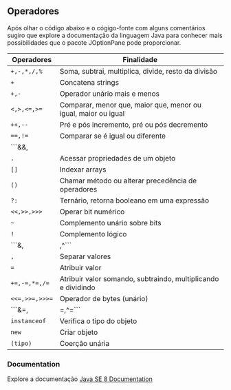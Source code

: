 ## Operadores

Após olhar o código abaixo e o cógigo-fonte com alguns comentários sugiro que explore a documentação da linguagem Java para conhecer mais possibilidades que o pacote JOptionPane pode proporcionar.

Operadores|Finalidade|
----------|----------|
|```+,-,*,/,%```|Soma, subtrai, multiplica, divide, resto da divisão|
|```+```|Concatena strings|
|```+,-```|Operador unário mais e menos|
|```<,>,<=,>=```|Comparar, menor que, maior que, menor ou igual, maior ou igual|
|```++,--```|Pré e pós incremento, pré ou pós decremento|
|```==,!=```|Comparar se é igual ou diferente|
|```&&,||```| Concatenação lógica e, contatecação lógica ou|
|```.```|Acessar propriedades de um objeto|
|```[]```|Indexar arrays|
|```()```|Chamar método ou alterar precedência de operadores|
|```?:```|Ternário, retorna booleano em uma expressão|
|```<<,>>,>>>```|Operar bit numérico|
|```~```|Complemento unário sobre bits|
|```!```|Complemento lógico|
|```&,|,^```|Operadores bit AND, OR e XoR|
|```,```|Separar valores|
|```=```|Atribuir valor|
|```+=,-=,*=,/=```|Atribuir valor somando, subtraindo, multiplicando e dividindo|
|```<<=,>>=,>>>=```|Operador de bytes (unário)|
|```&=,|=,^=```|Operador de bytes AND, OR, XoR (unário)|
|```instanceof```|Verifica o tipo do objeto|
|```new```|Criar objeto|
|```(tipo)```|Coerção unária|

### Documentation
Explore a documentação [Java SE 8 Documentation](https://docs.oracle.com/javase/8/docs/)